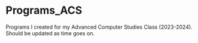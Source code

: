 # Programs_ACS
 Programs I created for my Advanced Computer Studies Class (2023-2024). Should be updated as time goes on.
